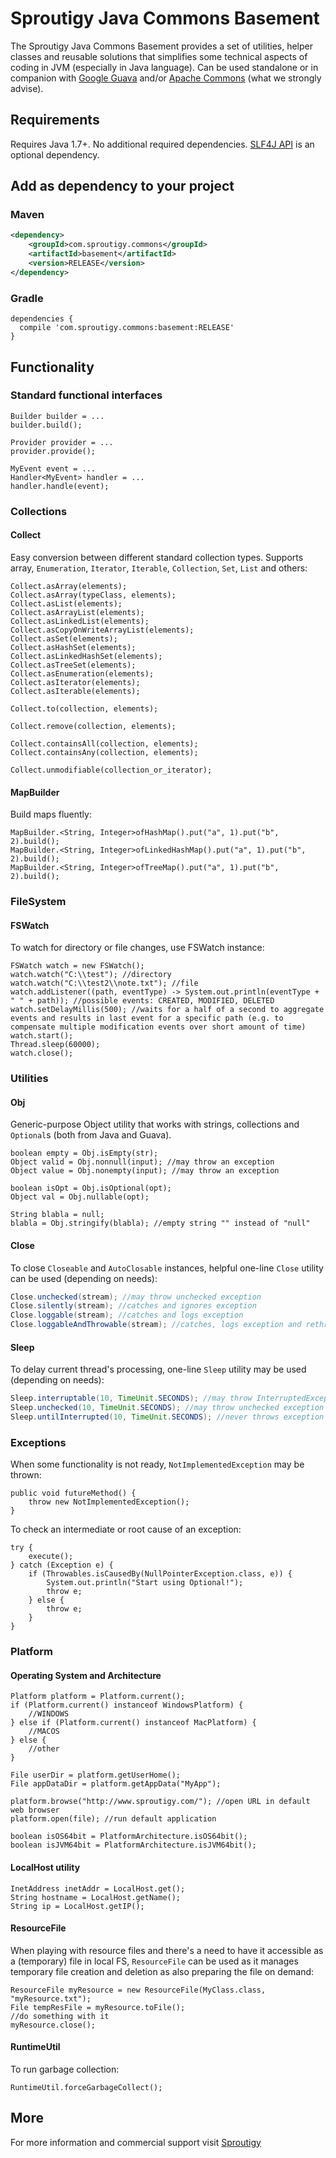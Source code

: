 # Sproutigy Java Commons Basement

The Sproutigy Java Commons Basement provides a set of utilities, helper classes and reusable solutions that simplifies some technical aspects of coding in JVM (especially in Java language).
Can be used standalone or in companion with [Google Guava](https://github.com/google/guava) and/or [Apache Commons](https://commons.apache.org/) (what we strongly advise).


## Requirements
Requires Java 1.7+.
No additional required dependencies.
[SLF4J API](http://www.slf4j.org/) is an optional dependency.


## Add as dependency to your project

### Maven
```xml
<dependency>
    <groupId>com.sproutigy.commons</groupId>
    <artifactId>basement</artifactId>
    <version>RELEASE</version>
</dependency>
```

### Gradle
```
dependencies {
  compile 'com.sproutigy.commons:basement:RELEASE'
}
```


## Functionality

### Standard functional interfaces

```
Builder builder = ...
builder.build();

Provider provider = ...
provider.provide();

MyEvent event = ...
Handler<MyEvent> handler = ...
handler.handle(event);
```


### Collections

#### Collect

Easy conversion between different standard collection types. Supports array, ```Enumeration```, ```Iterator```, ```Iterable```, ```Collection```, ```Set```, ```List``` and others:

```
Collect.asArray(elements);
Collect.asArray(typeClass, elements);
Collect.asList(elements);
Collect.asArrayList(elements);
Collect.asLinkedList(elements);
Collect.asCopyOnWriteArrayList(elements);
Collect.asSet(elements);
Collect.asHashSet(elements);
Collect.asLinkedHashSet(elements);
Collect.asTreeSet(elements);
Collect.asEnumeration(elements);
Collect.asIterator(elements);
Collect.asIterable(elements);

Collect.to(collection, elements);

Collect.remove(collection, elements);

Collect.containsAll(collection, elements);
Collect.containsAny(collection, elements);

Collect.unmodifiable(collection_or_iterator);
```


#### MapBuilder
Build maps fluently:

```
MapBuilder.<String, Integer>ofHashMap().put("a", 1).put("b", 2).build();
MapBuilder.<String, Integer>ofLinkedHashMap().put("a", 1).put("b", 2).build();
MapBuilder.<String, Integer>ofTreeMap().put("a", 1).put("b", 2).build();
```


### FileSystem

#### FSWatch
To watch for directory or file changes, use FSWatch instance:
```
FSWatch watch = new FSWatch();
watch.watch("C:\\test"); //directory
watch.watch("C:\\test2\\note.txt"); //file
watch.addListener((path, eventType) -> System.out.println(eventType + " " + path)); //possible events: CREATED, MODIFIED, DELETED
watch.setDelayMillis(500); //waits for a half of a second to aggregate events and results in last event for a specific path (e.g. to compensate multiple modification events over short amount of time)
watch.start();
Thread.sleep(60000);
watch.close();
```


### Utilities

#### Obj

Generic-purpose Object utility that works with strings, collections and ```Optional```s (both from Java and Guava).
```
boolean empty = Obj.isEmpty(str);
Object valid = Obj.nonnull(input); //may throw an exception
Object value = Obj.nonempty(input); //may throw an exception

boolean isOpt = Obj.isOptional(opt);
Object val = Obj.nullable(opt);

String blabla = null;
blabla = Obj.stringify(blabla); //empty string "" instead of "null"
```

#### Close
To close ```Closeable``` and ```AutoClosable``` instances, helpful one-line ```Close``` utility can be used (depending on needs):
```java
Close.unchecked(stream); //may throw unchecked exception
Close.silently(stream); //catches and ignores exception
Close.loggable(stream); //catches and logs exception
Close.loggableAndThrowable(stream); //catches, logs exception and rethrows it
```

#### Sleep
To delay current thread's processing, one-line ```Sleep``` utility may be used (depending on needs):
```java
Sleep.interruptable(10, TimeUnit.SECONDS); //may throw InterruptedException
Sleep.unchecked(10, TimeUnit.SECONDS); //may throw unchecked exception (RuntimeException)
Sleep.untilInterrupted(10, TimeUnit.SECONDS); //never throws exception
```



### Exceptions
When some functionality is not ready, ```NotImplementedException``` may be thrown:
```
public void futureMethod() {
    throw new NotImplementedException();
}
```

To check an intermediate or root cause of an exception:
```
try {
    execute();
} catch (Exception e) {
    if (Throwables.isCausedBy(NullPointerException.class, e)) {
        System.out.println("Start using Optional!");
        throw e;
    } else {
        throw e;
    }
}
```


### Platform

#### Operating System and Architecture
```
Platform platform = Platform.current();
if (Platform.current() instanceof WindowsPlatform) {
    //WINDOWS
} else if (Platform.current() instanceof MacPlatform) {
    //MACOS
} else {
    //other
}

File userDir = platform.getUserHome();
File appDataDir = platform.getAppData("MyApp");

platform.browse("http://www.sproutigy.com/"); //open URL in default web browser
platform.open(file); //run default application

boolean isOS64bit = PlatformArchitecture.isOS64bit();
boolean isJVM64bit = PlatformArchitecture.isJVM64bit();
```


#### LocalHost utility
```
InetAddress inetAddr = LocalHost.get();
String hostname = LocalHost.getName();
String ip = LocalHost.getIP();
```


#### ResourceFile
When playing with resource files and there's a need to have it accessible as a (temporary) file in local FS,
`ResourceFile` can be used as it manages temporary file creation and deletion as also preparing the file on demand:
```
ResourceFile myResource = new ResourceFile(MyClass.class, "myResource.txt");
File tempResFile = myResource.toFile();
//do something with it
myResource.close();
```


#### RuntimeUtil
To run garbage collection:
```
RuntimeUtil.forceGarbageCollect();
```


## More
For more information and commercial support visit [Sproutigy](http://www.sproutigy.com/opensource)

